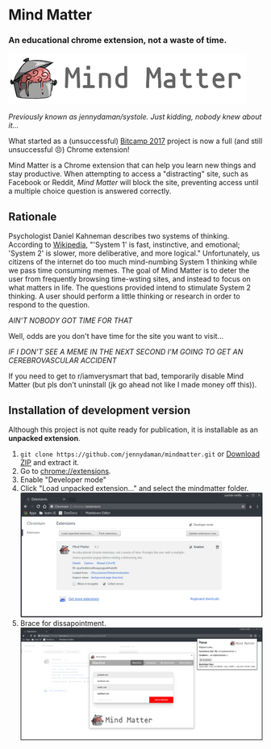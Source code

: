 # Mind Matter

### An educational chrome extension, not a waste of time. 
![logo](assets/word-logo.png)

*Previously known as jennydaman/systole.* 
*Just kidding, nobody knew about it...*

What started as a (unsuccessful) [Bitcamp 2017](https://devpost.com/software/systole) project is now a full (and still unsuccessful :persevere:) Chrome extension!

Mind Matter is a Chrome extension that can help you learn new things and stay productive. When attempting to access a "distracting" site, such as Facebook or Reddit, *Mind Matter* will block the site, preventing access until a multiple choice question is answered correctly. 

## Rationale

Psychologist Daniel Kahneman describes two systems of thinking. According to [Wikipedia](https://en.wikipedia.org/wiki/Thinking_Fast_and_Slow), "'System 1' is fast, instinctive, and emotional; 'System 2' is slower, more deliberative, and more logical." Unfortunately, us citizens of the internet do too much mind-numbing System 1 thinking while we pass time consuming memes. The goal of Mind Matter is to deter the user from frequently browsing time-wsting sites, and instead to focus on what matters in life. The questions provided intend to stimulate System 2 thinking. A user should perform a little thinking or research in order to respond to the question.

*AIN'T NOBODY GOT TIME FOR THAT*

Well, odds are you don't have time for the site you want to visit...

*IF I DON'T SEE A MEME IN THE NEXT SECOND I'M GOING TO GET AN CEREBROVASCULAR ACCIDENT*

If you need to get to r/iamverysmart that bad, temporarily disable Mind Matter (but pls don't uninstall (jk go ahead not like I made money off this)).

## Installation of development version

Although this project is not quite ready for publication, it is installable as an **unpacked extension**.

1. `git clone https://github.com/jennydaman/mindmatter.git` or [Download ZIP](https://github.com/jennydaman/mindmatter/archive/master.zip) and extract it.
2. Go to [chrome://extensions](chrome://extensions).
3. Enable "Developer mode"
4. Click "Load unpacked extension..." and select the mindmatter folder.
![Google Chrome extensions page](docs/img/chrome-extensions-page.png)
5. Brace for dissapointment. 
![Mind Matter Blacklist options page screenshot](docs/img/blacklist-screenshot.png)
